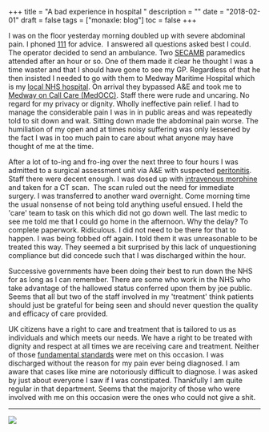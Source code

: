 +++
title = "A bad experience in hospital "
description = ""
date = "2018-02-01"
draft = false
tags = ["monaxle: blog"]
toc = false
+++

I was on the floor yesterday morning doubled up with severe abdominal pain. I phoned [111](https://www.nhs.uk/NHSEngland/AboutNHSservices/Emergencyandurgentcareservices/Pages/NHS-111.aspx) for advice.  I answered all questions asked best I could.  The operator decided to send an ambulance. Two [SECAMB](http://www.secamb.nhs.uk/) paramedics attended after an hour or so. One of them made it clear he thought I was a time waster and that I should have gone to see my GP. Regardless of that he then insisted I needed to go with them to Medway Maritime Hospital which is my [local NHS hospital](https://www.medway.nhs.uk/). On arrival they bypassed A&E and took me to [Medway on Call Care (MedOCC)](https://www.medwaycommunityhealthcare.nhs.uk/see-a-gp/medway-on-call-care-medocc/). Staff there were rude and uncaring. No regard for my privacy or dignity. Wholly ineffective pain relief. I had to manage the considerable pain I was in in public areas and was repeatedly told to sit down and wait. Sitting down made the abdominal pain worse. The humiliation of my open and at times noisy suffering was only lessened by the fact I was in too much pain to care about what anyone may have thought of me at the time. 

After a lot of to-ing and fro-ing over the next three to four hours I was admitted to a surgical assessment unit via A&E with suspected [peritonitis](https://www.nhs.uk/conditions/peritonitis/). Staff there were decent enough. I was dosed up with [intravenous morphine](https://beta.nhs.uk/medicines/morphine/) and taken for a CT scan.  The scan ruled out the need for immediate surgery. I was transferred to another ward overnight. Come morning time the usual nonsense of not being told anything useful ensued. I held the 'care' team to task on this which did not go down well. The last medic to see me told me that I could go home in the afternoon. Why the delay? To complete paperwork. Ridiculous. I did not need to be there for that to happen. I was being fobbed off again. I told them it was unreasonable to be treated this way. They seemed a bit surprised by this lack of unquestioning compliance but did concede such that I was discharged within the hour.

Successive governments have been doing their best to run down the NHS for as long as I can remember. There are some who work in the NHS who take advantage of the hallowed status conferred upon them by joe public. Seems that all but two of the staff involved in my 'treatment' think patients should just be grateful for being seen and should never question the quality and efficacy of care provided.

UK citizens have a right to care and treatment that is tailored to us as individuals and which meets our needs. We have a right to be treated with dignity and respect at all times we are receiving care and treatment. Neither of those [fundamental standards](http://www.cqc.org.uk/what-we-do/how-we-do-our-job/fundamental-standards) were met on this occasion. I was discharged without the reason for my pain ever being diagnosed. I am aware that cases like mine are notoriously difficult to diagnose. I was asked by just about everyone I saw if I was constipated. Thankfully I am quite regular in that department. Seems that the majority of those who were involved with me on this occasion were the ones who could not give a shit. 
***
<img style="display:block;margin:auto" src="https://i.ibb.co/dJfkMtyz/home-remedies-constipation-800x534.jpg">
